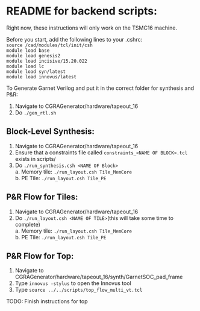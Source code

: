 # README for backend scripts:

Right now, these instructions will only work on the TSMC16 machine.

Before you start, add the following lines to your .cshrc:  
`source /cad/modules/tcl/init/csh`  
`module load base`  
`module load genesis2`  
`module load incisive/15.20.022`  
`module load lc`  
`module load syn/latest`  
`module load innovus/latest`  

To Generate Garnet Verilog and put it in the correct folder for synthesis and P&R:
1. Navigate to CGRAGenerator/hardware/tapeout\_16
2. Do `./gen_rtl.sh`

## Block-Level Synthesis:
1. Navigate to CGRAGenerator/hardware/tapeout\_16
2. Ensure that a constraints file called `constraints_<NAME OF BLOCK>.tcl` exists in scripts/
2. Do `./run_synthesis.csh <NAME OF Block>`  
  a. Memory tile:  `./run_layout.csh Tile_MemCore`    
  b. PE Tile:  `./run_layout.csh Tile_PE`  

## P&R Flow for Tiles:
1. Navigate to CGRAGenerator/hardware/tapeout\_16
2. Do `./run_layout.csh <NAME OF TILE>`(this will take some time to complete)   
  a. Memory tile:  `./run_layout.csh Tile_MemCore`    
  b. PE Tile:  `./run_layout.csh Tile_PE`   

## P&R Flow for Top:
1. Navigate to CGRAGenerator/hardware/tapeout\_16/synth/GarnetSOC_pad_frame
2. Type `innovus -stylus` to open the Innovus tool
3. Type `source ../../scripts/top_flow_multi_vt.tcl`

TODO: Finish instructions for top

